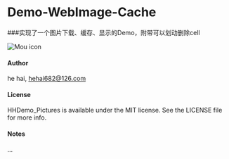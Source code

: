 # Demo-WebImage-Cache

###实现了一个图片下载、缓存、显示的Demo，附带可以划动删除cell

![Mou icon](https://github.com/riversea2015/HHDemo_Pictures/blob/master/ScreenShort.gif?raw=true)

#### Author

he hai, hehai682@126.com

#### License

HHDemo_Pictures is available under the MIT license. See the LICENSE file for more info.

#### Notes

...

